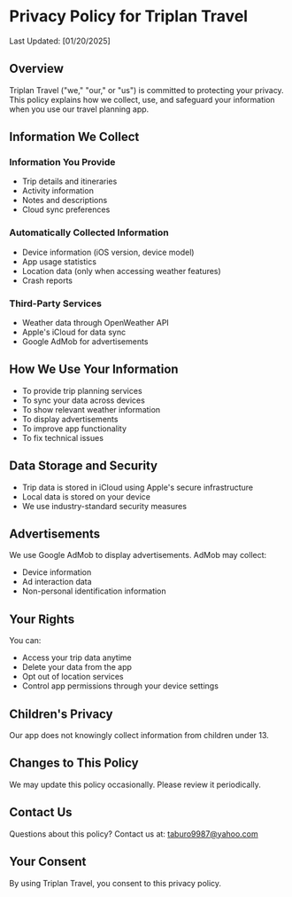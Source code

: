 # Privacy Policy for Triplan Travel

Last Updated: [01/20/2025]

## Overview
Triplan Travel ("we," "our," or "us") is committed to protecting your privacy. This policy explains how we collect, use, and safeguard your information when you use our travel planning app.

## Information We Collect

### Information You Provide
- Trip details and itineraries
- Activity information
- Notes and descriptions
- Cloud sync preferences

### Automatically Collected Information
- Device information (iOS version, device model)
- App usage statistics
- Location data (only when accessing weather features)
- Crash reports

### Third-Party Services
- Weather data through OpenWeather API
- Apple's iCloud for data sync
- Google AdMob for advertisements

## How We Use Your Information
- To provide trip planning services
- To sync your data across devices
- To show relevant weather information
- To display advertisements
- To improve app functionality
- To fix technical issues

## Data Storage and Security
- Trip data is stored in iCloud using Apple's secure infrastructure
- Local data is stored on your device
- We use industry-standard security measures

## Advertisements
We use Google AdMob to display advertisements. AdMob may collect:
- Device information
- Ad interaction data
- Non-personal identification information

## Your Rights
You can:
- Access your trip data anytime
- Delete your data from the app
- Opt out of location services
- Control app permissions through your device settings

## Children's Privacy
Our app does not knowingly collect information from children under 13.

## Changes to This Policy
We may update this policy occasionally. Please review it periodically.

## Contact Us
Questions about this policy? Contact us at:
taburo9987@yahoo.com

## Your Consent
By using Triplan Travel, you consent to this privacy policy.

